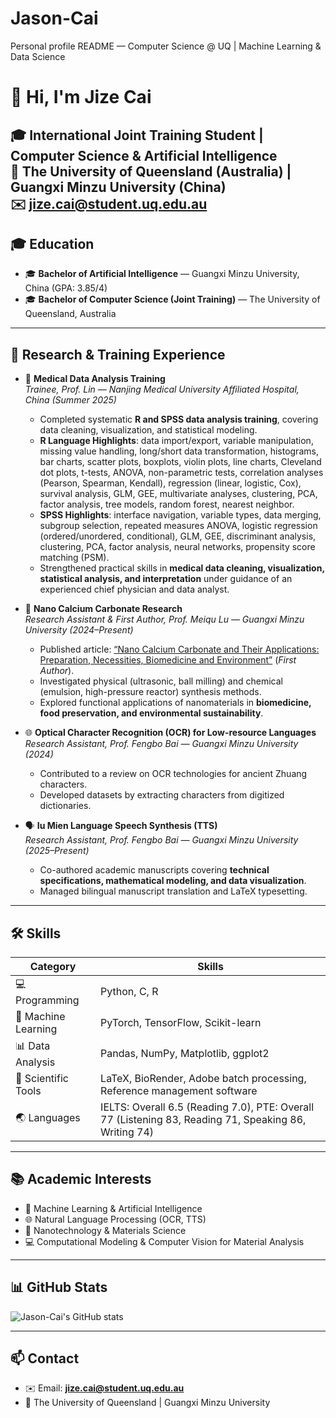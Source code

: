 # Jason-Cai
Personal profile README — Computer Science @ UQ | Machine Learning & Data Science

# 👋 Hi, I'm Jize Cai

🎓 **International Joint Training Student** | **Computer Science & Artificial Intelligence**  
🏫 The University of Queensland (Australia) | Guangxi Minzu University (China)  
✉️ jize.cai@student.uq.edu.au  
---

## 🎓 Education

- 🎓 **Bachelor of Artificial Intelligence** — Guangxi Minzu University, China (GPA: 3.85/4)  
- 🎓 **Bachelor of Computer Science (Joint Training)** — The University of Queensland, Australia  

---

## 🔬 Research & Training Experience

- 🏥 **Medical Data Analysis Training**  
  *Trainee, Prof. Lin — Nanjing Medical University Affiliated Hospital, China (Summer 2025)*  
  - Completed systematic **R and SPSS data analysis training**, covering data cleaning, visualization, and statistical modeling.  
  - **R Language Highlights**: data import/export, variable manipulation, missing value handling, long/short data transformation, histograms, bar charts, scatter plots, boxplots, violin plots, line charts, Cleveland dot plots, t-tests, ANOVA, non-parametric tests, correlation analyses (Pearson, Spearman, Kendall), regression (linear, logistic, Cox), survival analysis, GLM, GEE, multivariate analyses, clustering, PCA, factor analysis, tree models, random forest, nearest neighbor.  
  - **SPSS Highlights**: interface navigation, variable types, data merging, subgroup selection, repeated measures ANOVA, logistic regression (ordered/unordered, conditional), GLM, GEE, discriminant analysis, clustering, PCA, factor analysis, neural networks, propensity score matching (PSM).  
  - Strengthened practical skills in **medical data cleaning, visualization, statistical analysis, and interpretation** under guidance of an experienced chief physician and data analyst.  

- 🧪 **Nano Calcium Carbonate Research**  
  *Research Assistant & First Author, Prof. Meiqu Lu — Guangxi Minzu University (2024–Present)*  
  - Published article: [“Nano Calcium Carbonate and Their Applications: Preparation, Necessities, Biomedicine and Environment”](https://onlinelibrary.wiley.com/doi/full/10.1002/ppsc.202500093) (*First Author*).  
  - Investigated physical (ultrasonic, ball milling) and chemical (emulsion, high-pressure reactor) synthesis methods.  
  - Explored functional applications of nanomaterials in **biomedicine, food preservation, and environmental sustainability**.  

- 🌐 **Optical Character Recognition (OCR) for Low-resource Languages**  
  *Research Assistant, Prof. Fengbo Bai — Guangxi Minzu University (2024)*  
  - Contributed to a review on OCR technologies for ancient Zhuang characters.  
  - Developed datasets by extracting characters from digitized dictionaries.  

- 🗣 **Iu Mien Language Speech Synthesis (TTS)**  
  *Research Assistant, Prof. Fengbo Bai — Guangxi Minzu University (2025–Present)*  
  - Co-authored academic manuscripts covering **technical specifications, mathematical modeling, and data visualization**.  
  - Managed bilingual manuscript translation and LaTeX typesetting.  

---

## 🛠 Skills

| Category | Skills |
|----------|--------|
| 💻 Programming | Python, C, R |
| 🤖 Machine Learning | PyTorch, TensorFlow, Scikit-learn |
| 📊 Data Analysis | Pandas, NumPy, Matplotlib, ggplot2 |
| 📝 Scientific Tools | LaTeX, BioRender, Adobe batch processing, Reference management software |
| 🌏 Languages | IELTS: Overall 6.5 (Reading 7.0), PTE: Overall 77 (Listening 83, Reading 71, Speaking 86, Writing 74) |

---

## 📚 Academic Interests

- 🤖 Machine Learning & Artificial Intelligence  
- 🌐 Natural Language Processing (OCR, TTS)  
- 🧪 Nanotechnology & Materials Science  
- 💻 Computational Modeling & Computer Vision for Material Analysis  

---

## 📊 GitHub Stats

![Jason-Cai's GitHub stats](https://github-readme-stats.vercel.app/api?username=Jason-Cai&show_icons=true&theme=radical)

---

## 📫 Contact

- ✉️ Email: **jize.cai@student.uq.edu.au**  
- 🏫 The University of Queensland | Guangxi Minzu University
